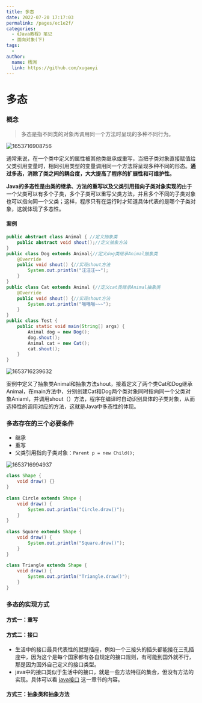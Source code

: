 ```yaml
---
title: 多态
date: 2022-07-20 17:17:03
permalink: /pages/ec1e2f/
categories:
  - 《Java教程》笔记
  - 面向对象(下)
tags:
  - 
author: 
  name: 杨洲
  link: https://github.com/xugaoyi
---
```



# 多态

###  概念

> 多态是指不同类的对象再调用同一个方法时呈现的多种不同行为。

![1653716908756](\images\Java\Java-70.png)

通常来说，在一个类中定义的属性被其他类继承或重写，当把子类对象直接赋值给父类引用变量时，相同引用类型的变量调用同一个方法将呈现多种不同的形态。**通过多态，消除了类之间的耦合度，大大提高了程序的扩展性和可维护性。**

**Java的多态性是由类的继承、方法的重写以及父类引用指向子类对象实现的**由于一个父类可以有多个子类，多个子类可以重写父类方法，并且多个不同的子类对象也可以指向同一个父类；这样，程序只有在运行时才知道具体代表的是哪个子类对象，这就体现了多态性。

#### 案例

```java
public abstract class Animal { //定义抽象类
    public abstract void shout();//定义抽象方法
}
public class Dog extends Animal{//定义dog类继承Animal抽象类
    @Override
    public void shout() {//实现shout方法
        System.out.println("汪汪汪~~");
    }
}
public class Cat extends Animal {//定义cat类继承Animal抽象类
    @Override
    public void shout() {//实现shout方法
        System.out.println("喵喵喵~~~");
    }
}
public class Test {
    public static void main(String[] args) {
        Animal dog = new Dog();
        dog.shout();
        Animal cat = new Cat();
        cat.shout();
    }
}
```

![1653716239632](\images\Java\Java-71.png)

案例中定义了抽象类Animal和抽象方法shout，接着定义了两个类Cat和Dog继承Animal，在main方法中，分别创建Cat和Dog两个类对象同时指向同一个父类对象Aniaml，并调用shout（）方法，程序在编译时自动识别具体的子类对象，从而选择性的调用对应的方法，这就是Java中多态性的体现。

### 多态存在的三个必要条件

- 继承
- 重写
- 父类引用指向子类对象：`Parent p = new Child();`

![1653716994937](\images\Java\Java-72.png)

```java
class Shape {
    void draw() {} 
}
 
class Circle extends Shape {
    void draw() {
        System.out.println("Circle.draw()");
    }
}
 
class Square extends Shape {
    void draw() {
        System.out.println("Square.draw()");
    }
}
 
class Triangle extends Shape {
    void draw() {
        System.out.println("Triangle.draw()");
    }
}
```

###  多态的实现方式

#### 方式一：重写

#### 方式二：接口

- 生活中的接口最具代表性的就是插座，例如一个三接头的插头都能接在三孔插座中，因为这个是每个国家都有各自规定的接口规则，有可能到国外就不行，那是因为国外自己定义的接口类型。
- java中的接口类似于生活中的接口，就是一些方法特征的集合，但没有方法的实现。具体可以看 [java接口](https://www.runoob.com/java/java-interfaces.html) 这一章节的内容。

#### 方式三：抽象类和抽象方法

